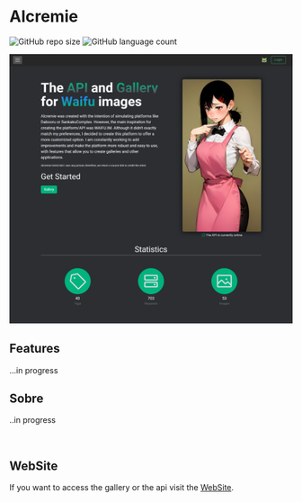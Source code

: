 # Alcremie

![GitHub repo size](https://img.shields.io/github/repo-size/SidneyRoberto9/alcremie?style=for-the-badge)
![GitHub language count](https://img.shields.io/github/languages/count/SidneyRoberto9/alcremie?style=for-the-badge)

<img src=".github/1440x1080.png" alt="exemplo imagem">
<br />

## Features

...in progress
<br />

## Sobre

..in progress

<br />

## WebSite

If you want to access the gallery or the api visit the <a href="https://alcremie.vercel.app/" target="_blank">WebSite</a>.


